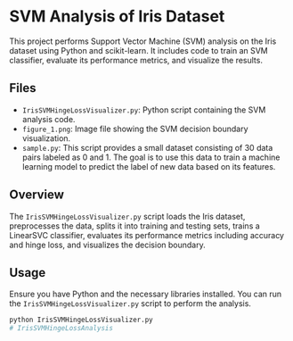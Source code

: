 # SVM Analysis of Iris Dataset

This project performs Support Vector Machine (SVM) analysis on the Iris dataset using Python and scikit-learn. It includes code to train an SVM classifier, evaluate its performance metrics, and visualize the results.

## Files

- `IrisSVMHingeLossVisualizer.py`: Python script containing the SVM analysis code.
- `figure_1.png`: Image file showing the SVM decision boundary visualization.
- `sample.py`: This script provides a small dataset consisting of 30 data pairs labeled as 0 and 1. The goal is to use this data to train a machine learning model to predict the label of new data based on its features.

## Overview

The `IrisSVMHingeLossVisualizer.py` script loads the Iris dataset, preprocesses the data, splits it into training and testing sets, trains a LinearSVC classifier, evaluates its performance metrics including accuracy and hinge loss, and visualizes the decision boundary.

## Usage

Ensure you have Python and the necessary libraries installed. You can run the `IrisSVMHingeLossVisualizer.py` script to perform the analysis.

```bash
python IrisSVMHingeLossVisualizer.py
# IrisSVMHingeLossAnalysis
